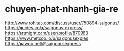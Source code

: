 # chuyen-phat-nhanh-gia-re
http://www.rohitab.com/discuss/user/750894-saigonus/ https://guides.co/a/saigonus-express/ https://artmight.com/user/profile/870963 https://www.metooo.io/u/saigonusexpres https://pawoo.net/@saigonusexpress
